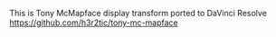 
This is Tony McMapface display transform ported to DaVinci Resolve
https://github.com/h3r2tic/tony-mc-mapface